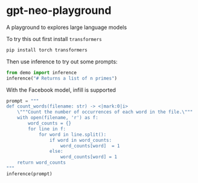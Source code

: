 # gpt-neo-playground
A playground to explores large language models

To try this out first install `transformers`

````bash
pip install torch transformers
````

Then use inference to try out some prompts:

````python
from demo import inference
inference("# Returns a list of n primes")
````

With the Facebook model, infill is supported

````python
prompt = """
def count_words(filename: str) -> <|mark:0|i>
    \"""Count the number of occurrences of each word in the file.\"""
    with open(filename, 'r') as f:
        word_counts = {}
        for line in f:
            for word in line.split():
                if word in word_counts:
                    word_counts[word]  = 1
                else:
                    word_counts[word] = 1
    return word_counts
"""
inference(prompt)
````
